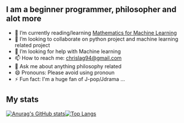 ## I am a beginner programmer, philosopher and alot more
- 🌱 I’m currently reading/learning [Mathematics for Machine Learning](https://mml-book.github.io/book/mml-book.pdf)
- 👯 I’m looking to collaborate on python project and machine learning related project
- 🤔 I’m looking for help with Machine learning 
- 📫 How to reach me: chrislag94@gmail.com
- 💬 Ask me about anything philosophy related
- 😄 Pronouns: Please avoid using pronoun
- ⚡ Fun fact: I'm a huge fan of J-pop/Jdrama ...

## My stats

[![Anurag's GitHub stats](https://github-readme-stats.vercel.app/api?username=ChristopheLagaillarde&theme=highcontrast&show_icons=true&hide_border=true&text_color=6a0dad&title_color=00FF00)](https://github.com/anuraghazra/github-readme-stats)[![Top Langs](https://github-readme-stats.vercel.app/api/top-langs/?username=ChristopheLagaillarde&theme=highcontrast&show_icons=true&hide_border=true&text_color=6a0dad&title_color=00FF00&layout=compact&langs_count=10)](https://github.com/anuraghazra/github-readme-stats)
